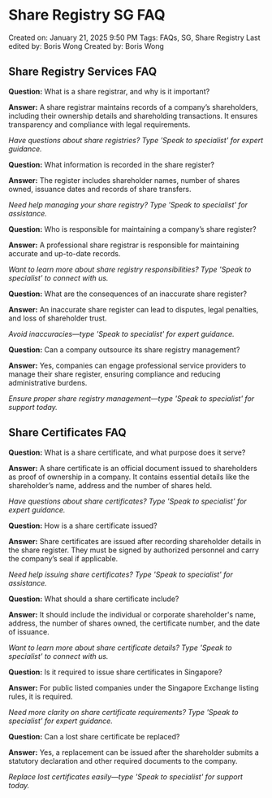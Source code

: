# Share Registry SG FAQ

Created on: January 21, 2025 9:50 PM
Tags: FAQs, SG, Share Registry
Last edited by: Boris Wong 
Created by: Boris Wong

## Share Registry Services FAQ

**Question:** What is a share registrar, and why is it important?

**Answer:** A share registrar maintains records of a company’s shareholders, including their ownership details and shareholding transactions. It ensures transparency and compliance with legal requirements.

*Have questions about share registries? Type 'Speak to specialist' for expert guidance.*

**Question:** What information is recorded in the share register?

**Answer:** The register includes shareholder names, number of shares owned, issuance dates and records of share transfers.

*Need help managing your share registry? Type 'Speak to specialist' for assistance.*

**Question:** Who is responsible for maintaining a company’s share register?

**Answer:** A professional share registrar is responsible for maintaining accurate and up-to-date records.

*Want to learn more about share registry responsibilities? Type 'Speak to specialist' to connect with us.*

**Question:** What are the consequences of an inaccurate share register?

**Answer:** An inaccurate share register can lead to disputes, legal penalties, and loss of shareholder trust.

*Avoid inaccuracies—type 'Speak to specialist' for expert guidance.*

**Question:** Can a company outsource its share registry management?

**Answer:** Yes, companies can engage professional service providers to manage their share register, ensuring compliance and reducing administrative burdens.

*Ensure proper share registry management—type 'Speak to specialist' for support today.*

[](data:image/png;base64,iVBORw0KGgoAAAANSUhEUgAAAAEAAAABCAYAAAAfFcSJAAAAAXNSR0IArs4c6QAAAARnQU1BAACxjwv8YQUAAAAJcEhZcwAADsMAAA7DAcdvqGQAAAANSURBVBhXY2BgYGAAAAAFAAGKM+MAAAAAAElFTkSuQmCC)

## Share Certificates FAQ

**Question:** What is a share certificate, and what purpose does it serve?

**Answer:** A share certificate is an official document issued to shareholders as proof of ownership in a company. It contains essential details like the shareholder’s name, address and the number of shares held.

*Have questions about share certificates? Type 'Speak to specialist' for expert guidance.*

**Question:** How is a share certificate issued?

**Answer:** Share certificates are issued after recording shareholder details in the share register. They must be signed by authorized personnel and carry the company’s seal if applicable.

*Need help issuing share certificates? Type 'Speak to specialist' for assistance.*

**Question:** What should a share certificate include?

**Answer:** It should include the individual or corporate shareholder's name, address, the number of shares owned, the certificate number, and the date of issuance.

*Want to learn more about share certificate details? Type 'Speak to specialist' to connect with us.*

**Question:** Is it required to issue share certificates in Singapore?

**Answer:** For public listed companies under the Singapore Exchange listing rules, it is required.

*Need more clarity on share certificate requirements? Type 'Speak to specialist' for expert guidance.*

**Question:** Can a lost share certificate be replaced?

**Answer:** Yes, a replacement can be issued after the shareholder submits a statutory declaration and other required documents to the company.

*Replace lost certificates easily—type 'Speak to specialist' for support today.*